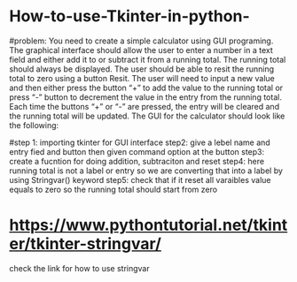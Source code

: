 # How-to-use-Tkinter-in-python-
#problem: You need to create a simple calculator using GUI programing.
The graphical interface should allow the user to enter a number in a text field and either add it to or subtract it from a running total.
The running total should always be displayed. The user should be able to resit the running total to zero using a button Resit. 
The user will need to input a new value and then either press the button “+” to add the value to the running total or press “-” button to decrement the value in the entry from the running total. 
Each time the buttons “+” or “-” are pressed, the entry will be cleared and the running total will be updated. 
The GUI for the calculator should look like the following:

#step 1: importing tkinter for GUI interface
step2: give a lebel name and entry fied and button then given command option at the button
step3: create a fucntion for doing addition, subtraciton and reset
step4: here running total is not a label or entry so we are converting that into a label by using Stringvar() keyword
step5: check that if it reset all varaibles value equals to zero so the running total should start from zero
# https://www.pythontutorial.net/tkinter/tkinter-stringvar/ 
check the link for how to use stringvar
